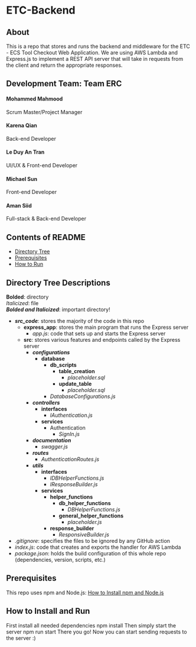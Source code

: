 # ETC-Backend

## About
This is a repo that stores and runs the backend and middleware for the ETC - ECS Tool Checkout Web Application. We are using AWS Lambda and Express.js to implement a REST API server that will take in requests from the client and return the appropriate responses.

## Development Team: Team ERC
#### Mohammed Mahmood
Scrum Master/Project Manager
#### Karena Qian
Back-end Developer
#### Le Duy An Tran
UI/UX & Front-end Developer
#### Michael Sun
Front-end Developer
#### Aman Siid
Full-stack & Back-end Developer

## Contents of README
- [Directory Tree](#directory-tree-descriptions)
- [Prerequisites](#prerequisites)
- [How to Run](#how-to-install-and-run)

## Directory Tree Descriptions
**Bolded**: directory<br>
_Italicized_: file<br>
***Bolded and Italicized***: important directory!
- ***src_code***: stores the majority of the code in this repo
  - **express_app**: stores the main program that runs the Express server
    - _app.js_: code that sets up and starts the Express server
  - **src**: stores various features and endpoints called by the Express server
    - ***configurations***
      - **database**
        - **db_scripts**
          - **table_creation**
            - _placeholder.sql_
          - **update_table**
            - _placeholder.sql_
        - _DatabaseConfigurations.js_
    - ***controllers***
      - **interfaces**
        - _IAuthentication.js_
      - **services**
        - Authentication
          - _SignIn.js_
    - ***documentation***
      - _swagger.js_
    - ***routes***
      - _AuthenticationRoutes.js_
    - ***utils***
      - **interfaces**
        - _IDBHelperFunctions.js_
        - _IResponseBuilder.js_
      - **services**
        - **helper_functions**
          - **db_helper_functions**
            -  _DBHelperFunctions.js_
          - **general_helper_functions**
            - _placeholder.js_
        - **response_builder**
          - _ResponsiveBuilder.js_
- _.gitignore_: specifies the files to be ignored by any GitHub action
- _index.js_: code that creates and exports the handler for AWS Lambda
- _package.json_: holds the build configuration of this whole repo (dependencies, version, scripts, etc.)

## Prerequisites
This repo uses npm and Node.js: [How to Install npm and Node.js](https://docs.npmjs.com/downloading-and-installing-node-js-and-npm)

## How to Install and Run
First install all needed dependencies
npm install
Then simply start the server
npm run start
There you go! Now you can start sending requests to the server :)
